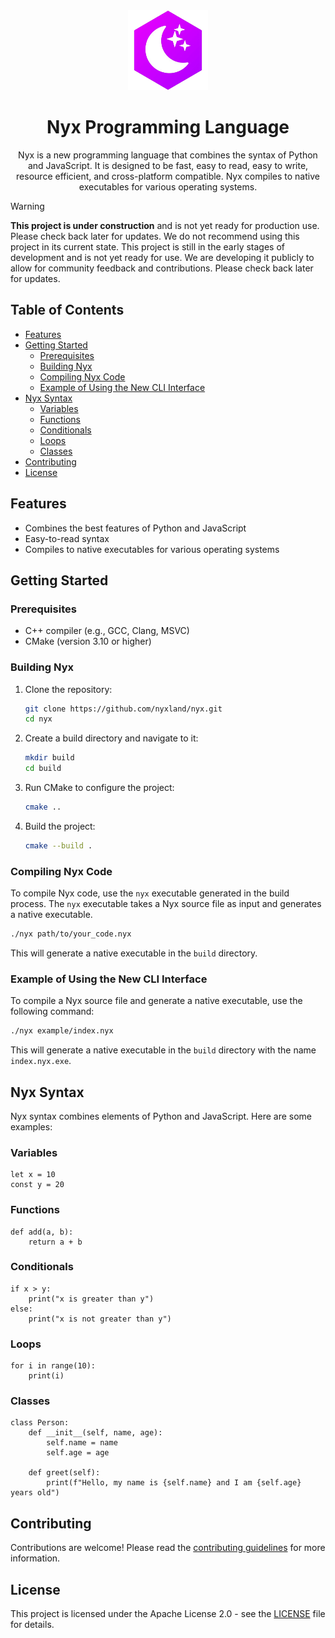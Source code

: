 <div align="center">
  <picture>
      <img src="https://raw.githubusercontent.com/nyxland/assets/main/assets/logo.png" width="128">
  </picture>

  # Nyx Programming Language

  Nyx is a new programming language that combines the syntax of Python and JavaScript. It is designed to be fast, easy to read, easy to write, resource efficient, and cross-platform compatible. Nyx compiles to native executables for various operating systems.
</div>

> [!WARNING]
> **This project is under construction** and is not yet ready for production use. Please check back later for updates. We do not recommend using this project in its current state. This project is still in the early stages of development and is not yet ready for use. We are developing it publicly to allow for community feedback and contributions. Please check back later for updates.

## Table of Contents

- [Features](#features)
- [Getting Started](#getting-started)
  - [Prerequisites](#prerequisites)
  - [Building Nyx](#building-nyx)
  - [Compiling Nyx Code](#compiling-nyx-code)
  - [Example of Using the New CLI Interface](#example-of-using-the-new-cli-interface)
- [Nyx Syntax](#nyx-syntax)
  - [Variables](#variables)
  - [Functions](#functions)
  - [Conditionals](#conditionals)
  - [Loops](#loops)
  - [Classes](#classes)
- [Contributing](#contributing)
- [License](#license)

## Features

- Combines the best features of Python and JavaScript
- Easy-to-read syntax
- Compiles to native executables for various operating systems

## Getting Started

### Prerequisites

- C++ compiler (e.g., GCC, Clang, MSVC)
- CMake (version 3.10 or higher)

### Building Nyx

1. Clone the repository:

   ```sh
   git clone https://github.com/nyxland/nyx.git
   cd nyx
   ```

2. Create a build directory and navigate to it:

   ```sh
   mkdir build
   cd build
   ```

3. Run CMake to configure the project:

   ```sh
   cmake ..
   ```

4. Build the project:

   ```sh
   cmake --build .
   ```

### Compiling Nyx Code

To compile Nyx code, use the `nyx` executable generated in the build process. The `nyx` executable takes a Nyx source file as input and generates a native executable.

```sh
./nyx path/to/your_code.nyx
```

This will generate a native executable in the `build` directory.

### Example of Using the New CLI Interface

To compile a Nyx source file and generate a native executable, use the following command:

```sh
./nyx example/index.nyx
```

This will generate a native executable in the `build` directory with the name `index.nyx.exe`.

## Nyx Syntax

Nyx syntax combines elements of Python and JavaScript. Here are some examples:

### Variables

```nyx
let x = 10
const y = 20
```

### Functions

```nyx
def add(a, b):
    return a + b
```

### Conditionals

```nyx
if x > y:
    print("x is greater than y")
else:
    print("x is not greater than y")
```

### Loops

```nyx
for i in range(10):
    print(i)
```

### Classes

```nyx
class Person:
    def __init__(self, name, age):
        self.name = name
        self.age = age

    def greet(self):
        print(f"Hello, my name is {self.name} and I am {self.age} years old")
```

## Contributing

Contributions are welcome! Please read the [contributing guidelines](CONTRIBUTING.md) for more information.

## License

This project is licensed under the Apache License 2.0 - see the [LICENSE](LICENSE) file for details.
